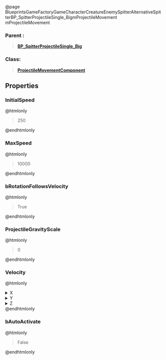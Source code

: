 @page BlueprintsGameFactoryGameCharacterCreatureEnemySpitterAlternativeSpitterBP_SpitterProjectileSingle_BigmProjectileMovement mProjectileMovement
### Parent :
<b><a href="_blueprints_game_factory_game_character_creature_enemy_spitter_alternative_spitter_b_p__spitter_projectile_single__big.html"><blockquote>BP_SpitterProjectileSingle_Big</blockquote></a></b>
### Class:
<b><a href="_class_script_projectile_movement_component.html"><blockquote>ProjectileMovementComponent</blockquote></a></b>
## Properties
### InitialSpeed
@htmlonly
<blockquote>250</blockquote>
@endhtmlonly

### MaxSpeed
@htmlonly
<blockquote>10000</blockquote>
@endhtmlonly

### bRotationFollowsVelocity
@htmlonly
<blockquote>True</blockquote>
@endhtmlonly

### ProjectileGravityScale
@htmlonly
<blockquote>0</blockquote>
@endhtmlonly

### Velocity
@htmlonly
<details>
 <summary>X</summary>
<blockquote>0</blockquote>
</details>
<details>
 <summary>Y</summary>
<blockquote>0</blockquote>
</details>
<details>
 <summary>Z</summary>
<blockquote>1</blockquote>
</details>
@endhtmlonly

### bAutoActivate
@htmlonly
<blockquote>False</blockquote>
@endhtmlonly

